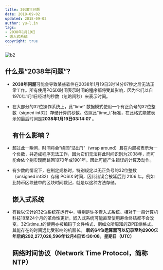 ```yaml
---
title: 2038年问题
date: 2018-09-02
updated: 2018-09-02
author: yu-l.in
tags: 
- 2038年1月19日
- 嵌入式系统
copyright: true
---
```

![b2](https://img02.unless.online/file/unless/andrew-neel-1332001.jpg)
## 什么是“2038年问题”?

*   **2038年问题**可能会导致某些软件在2038年1月19日3时14分07秒之后无法正常工作。所有使用POSIX时间表示时间的程序都将受其影响，因为它们以自1970年1月1日经过的秒数（忽略闰秒）来表示时间。
*   在大部分的32位操作系统上，此“time” 数据模式使用一个有正负号的32位整数（signed int32）存储计算的秒数。依照此“time_t”标准，在此格式能被表示的最后时间是**2038年1月19日03:14:07** 。

    ## 有什么影响？

*   超过此一瞬间，时间将会“绕回”溢出”)”（wrap around）且在内部被表示为一个负数，并造成程序无法工作，因为它们无法将此时间识别为2038年，而可能会依个别实现而跳回1970年或1901年。因此可能产生错误的计算及动作。

*   有少数的情况下，在制定规格时，特别规定以无正负号的32位整数（unsigned int32）存储 POSIX 时间，因此错误会被延后到 2106 年。例如比特币区块链中的区块时间戳记，就是以这种方法存储。

    ## 嵌入式系统

*   有数以亿计的32位系统在运行中，特别是许多嵌入式系统。相对于一般计算机科技18至24个月的革命性更新，嵌入式系统可能直至使用寿命终结都不会改变。32位time_t的使用亦被编码于文件格式，例如众所周知的ZIP压缩格式。其能存在的时间远比受影响的机器长。 **新的64位运算器可以记录至约2900亿年后的292,277,026,596年12月4日15:30:08，星期日（UTC）**

    ## 网络时间协议（**Network Time Protocol**，简称**NTP**）
